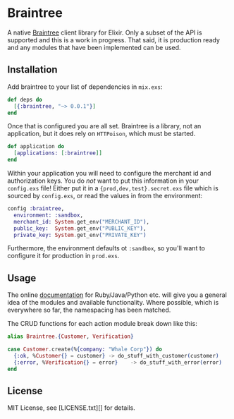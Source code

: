 # Braintree

A native [Braintree][braintree] client library for Elixir. Only a subset of the
API is supported and this is a work in progress. That said, it is production
ready and any modules that have been implemented can be used.

## Installation

Add braintree to your list of dependencies in `mix.exs`:

```elixir
def deps do
  [{:braintree, "~> 0.0.1"}]
end
```

Once that is configured you are all set. Braintree is a library, not an
application, but it does rely on `HTTPoison`, which must be started.

```elixir
def application do
  [applications: [:braintree]]
end
```

Within your application you will need to configure the merchant id and
authorization keys. You do *not* want to put this information in your
`config.exs` file! Either put it in a `{prod,dev,test}.secret.exs` file which is
sourced by `config.exs`, or read the values in from the environment:

```elixir
config :braintree,
  environment: :sandbox,
  merchant_id: System.get_env("MERCHANT_ID"),
  public_key:  System.get_env("PUBLIC_KEY"),
  private_key: System.get_env("PRIVATE_KEY")
```

Furthermore, the environment defaults ot `:sandbox`, so you'll want to configure
it for production in `prod.exs`.

## Usage

The online [documentation][doc] for Ruby/Java/Python etc. will give you a
general idea of the modules and available functionality. Where possible, which
is everywhere so far, the namespacing has been matched.

The CRUD functions for each action module break down like this:

```elixir
alias Braintree.{Customer, Verification}

case Customer.create(%{company: "Whale Corp"}) do
  {:ok, %Customer{} = customer} -> do_stuff_with_customer(customer)
  {:error, %Verification{} = error}    -> do_stuff_with_error(error)
end
```

## License

MIT License, see [LICENSE.txt][] for details.

[braintree]: http://braintree.com
[doc]: https://developers.braintreepayments.com/
